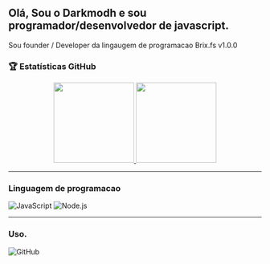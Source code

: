 ## Olá, Sou o Darkmodh e sou programador/desenvolvedor de javascript.

Sou founder / Developer da lingaugem de programacao Brix.fs v1.0.0
### 🏆 Estatísticas GitHub

<div align="center">
  <a href="https://github.com/THZIMX">
    <img height="160em" src="https://github-readme-stats.vercel.app/api?username=fridenkad&show_icons=true&theme=radical&include_all_commits=true&count_private=true"/>
    <img height="160em" src="https://github-readme-stats.vercel.app/api/top-langs/?username=fridenkad&layout=compact&langs_count=7&theme=radical"/>
  </a>
</div>

---

### Linguagem de programacao

![JavaScript](https://img.shields.io/badge/JavaScript-F7DF1E?style=flat&logo=javascript&logoColor=black)
![Node.js](https://img.shields.io/badge/Node.js-339933?style=flat&logo=node.js&logoColor=white)


---
### Uso.
![GitHub](https://img.shields.io/badge/GitHub-black?style=flat&logo=github&logoColor=white)

